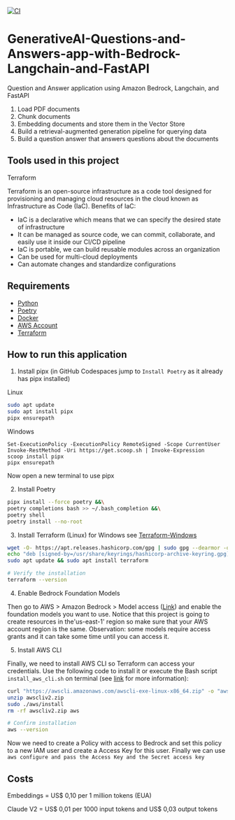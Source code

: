 [![CI](https://github.com/mathewsrc/GenerativeAI-Questions-and-Answers-app-with-Bedrock-Langchain-and-FastAPI/actions/workflows/ci.yml/badge.svg)](https://github.com/mathewsrc/GenerativeAI-Questions-and-Answers-app-with-Bedrock-Langchain-and-FastAPI/actions/workflows/ci.yml)

# GenerativeAI-Questions-and-Answers-app-with-Bedrock-Langchain-and-FastAPI
Question and Answer application using Amazon Bedrock, Langchain, and FastAPI


1. Load PDF documents
2. Chunk documents
3. Embedding documents and store them in the Vector Store
4. Build a retrieval-augmented generation pipeline for querying data
5. Build a question answer that answers questions about the documents


## Tools used in this project

Terraform

Terraform is an open-source infrastructure as a code tool designed for provisioning and managing cloud resources in the cloud known as Infrastructure as Code (IaC).
Benefits of IaC:
- IaC is a declarative which means that we can specify the desired state of infrastructure
- It can be managed as source code, we can commit, collaborate, and easily use it inside our CI/CD pipeline
- IaC is portable, we can build reusable modules across an organization
- Can be used for multi-cloud deployments
- Can automate changes and standardize configurations



## Requirements
- [Python](https://www.python.org/downloads/)
- [Poetry](https://python-poetry.org/docs/#installation)
- [Docker](https://docs.docker.com/desktop/install/windows-install/)
- [AWS Account](https://aws.amazon.com/resources/create-account/)
- [Terraform](https://developer.hashicorp.com/terraform/install?product_intent=terraform)

## How to run this application

1. Install pipx (in GitHub Codespaces jump to `Install Poetry` as it already has pipx installed)

Linux
```bash
sudo apt update
sudo apt install pipx
pipx ensurepath
```

Windows
```
Set-ExecutionPolicy -ExecutionPolicy RemoteSigned -Scope CurrentUser
Invoke-RestMethod -Uri https://get.scoop.sh | Invoke-Expression
scoop install pipx
pipx ensurepath
```
Now open a new terminal to use pipx

2. Install Poetry

```bash
pipx install --force poetry &&\
poetry completions bash >> ~/.bash_completion &&\
poetry shell
poetry install --no-root
```

3. Install Terraform (Linux) for Windows see [Terraform-Windows](https://developer.hashicorp.com/terraform/install#Windows)

```bash
wget -O- https://apt.releases.hashicorp.com/gpg | sudo gpg --dearmor -o /usr/share/keyrings/hashicorp-archive-keyring.gpg
echo "deb [signed-by=/usr/share/keyrings/hashicorp-archive-keyring.gpg] https://apt.releases.hashicorp.com $(lsb_release -cs) main" | sudo tee /etc/apt/sources.list.d/hashicorp.list
sudo apt update && sudo apt install terraform

# Verify the installation
terraform --version
```

4. Enable Bedrock Foundation Models

Then go to AWS > Amazon Bedrock > Model access ([Link](https://us-east-1.console.aws.amazon.com/bedrock/home?region=us-east-1#/modelaccess)) and enable the foundation models you want to use. Notice that this project is going to create resources in the'us-east-1' region so make sure that your AWS account region is the same. Observation: some models require access grants and it can take some time until you can access it.

5. Install AWS CLI

Finally, we need to install AWS CLI so Terraform can access your credentials. Use the following code to install it or execute
the Bash script `install_aws_cli.sh` on terminal (see [link](https://docs.aws.amazon.com/cli/latest/userguide/getting-started-install.html#cliv2-linux-install) for more information):

```bash
curl "https://awscli.amazonaws.com/awscli-exe-linux-x86_64.zip" -o "awscliv2.zip"
unzip awscliv2.zip
sudo ./aws/install
rm -rf awscliv2.zip aws

# Confirm installation
aws --version
```

Now we need to create a Policy with access to Bedrock and set this policy to a new IAM user and create
a Access Key for this user. Finally we can use `aws configure and pass the Access Key and the Secret access key`



## Costs

Embeddings = US$ 0,10 per 1 million tokens (EUA)

Claude V2 =  US$ 0,01 per 1000 input tokens and US$ 0,03 output tokens 
